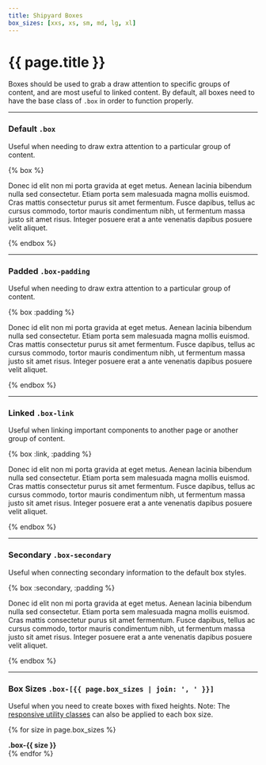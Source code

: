 ```yaml
---
title: Shipyard Boxes
box_sizes: [xxs, xs, sm, md, lg, xl]
---
```


# {{ page.title }}
<p class="text-light text-lg margin-top-xxs">Boxes should be used to grab a draw attention to specific groups of content, and are most useful to linked content. By default, all boxes need to have the base class of <code class="code-inline">.box</code> in order to function properly.</p>

---

### Default `.box`
<p class="text-light margin-bottom-sm">Useful when needing to draw extra attention to a particular group of content.</p>

{% box %}
  <p>Donec id elit non mi porta gravida at eget metus. Aenean lacinia bibendum nulla sed consectetur. Etiam porta sem malesuada magna mollis euismod. Cras mattis consectetur purus sit amet fermentum. Fusce dapibus, tellus ac cursus commodo, tortor mauris condimentum nibh, ut fermentum massa justo sit amet risus. Integer posuere erat a ante venenatis dapibus posuere velit aliquet.</p>
{% endbox %}

---

### Padded `.box-padding`
<p class="text-light margin-bottom-sm">Useful when needing to draw extra attention to a particular group of content.</p>

{% box :padding %}
  <p>Donec id elit non mi porta gravida at eget metus. Aenean lacinia bibendum nulla sed consectetur. Etiam porta sem malesuada magna mollis euismod. Cras mattis consectetur purus sit amet fermentum. Fusce dapibus, tellus ac cursus commodo, tortor mauris condimentum nibh, ut fermentum massa justo sit amet risus. Integer posuere erat a ante venenatis dapibus posuere velit aliquet.</p>
{% endbox %}

---

### Linked `.box-link`
<p class="text-light margin-bottom-sm">Useful when linking important components to another page or another group of content.</p>

{% box :link, :padding %}
  <p>Donec id elit non mi porta gravida at eget metus. Aenean lacinia bibendum nulla sed consectetur. Etiam porta sem malesuada magna mollis euismod. Cras mattis consectetur purus sit amet fermentum. Fusce dapibus, tellus ac cursus commodo, tortor mauris condimentum nibh, ut fermentum massa justo sit amet risus. Integer posuere erat a ante venenatis dapibus posuere velit aliquet.</p>
{% endbox %}

---

### Secondary `.box-secondary`
<p class="text-light margin-bottom-sm">Useful when connecting secondary information to the default box styles.</p>

{% box :secondary, :padding %}
  <p>Donec id elit non mi porta gravida at eget metus. Aenean lacinia bibendum nulla sed consectetur. Etiam porta sem malesuada magna mollis euismod. Cras mattis consectetur purus sit amet fermentum. Fusce dapibus, tellus ac cursus commodo, tortor mauris condimentum nibh, ut fermentum massa justo sit amet risus. Integer posuere erat a ante venenatis dapibus posuere velit aliquet.</p>
{% endbox %}

---

### Box Sizes `.box-[{{ page.box_sizes | join: ', ' }}]`
<p class="text-light margin-bottom-sm">Useful when you need to create boxes with fixed heights. Note: The <a href="{{ site.baseurl }}/utilities/responsive">responsive utility classes</a> can also be applied to each box size.</p>

{% for size in page.box_sizes %}
  <div class="box box-{{ size }} margin-top-md">
    <strong class="center text-lighter text-sm">.box-{{ size }}</strong>
  </div>
{% endfor %}

